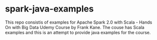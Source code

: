 # spark-java-examples

 This repo consistis of examples for Apache Spark 2.0 with Scala - Hands On with Big Data Udemy Course by Frank Kane. 
 The couse has Scala examples and this is an attempt to provide java examples for the course.
